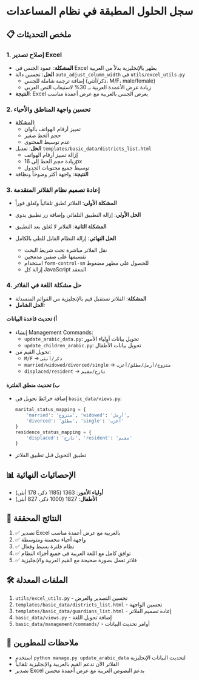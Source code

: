 # سجل الحلول المطبقة في نظام المساعدات

## 📋 ملخص التحديثات

### 1. إصلاح تصدير Excel
- **المشكلة**: عمود الجنس في Excel يظهر بالإنجليزية بدلاً من العربية
- **الحل**: تحسين دالة `auto_adjust_column_width` في `utils/excel_utils.py`
  - إضافة ترجمة شاملة للجنس (ذكر/أنثى، M/F، male/female)
  - زيادة عرض الأعمدة العربية بـ 30% لاستيعاب النص العربي
- **النتيجة**: Excel يعرض الجنس بالعربية مع عرض أعمدة مناسب

### 2. تحسين واجهة المناطق والأحياء
- **المشكلة**: 
  - تمييز أرقام الهواتف بألوان
  - حجم الخط صغير
  - عدم توسيط المحتوى
- **الحل**: تعديل `templates/basic_data/districts_list.html`
  - إزالة تمييز أرقام الهواتف
  - زيادة حجم الخط إلى 16px
  - توسيط جميع محتويات الجدول
- **النتيجة**: واجهة أكثر وضوحاً ونظافة

### 3. إعادة تصميم نظام الفلاتر المتقدمة
- **المشكلة الأولى**: الفلاتر تُطبق تلقائياً وتُغلق فوراً
- **الحل الأولي**: إزالة التطبيق التلقائي وإضافة زر تطبيق يدوي

- **المشكلة الثانية**: الفلاتر لا تُغلق بعد التطبيق
- **الحل النهائي**: إزالة النظام القابل للطي بالكامل
  - نقل الفلاتر مباشرة تحت شريط البحث
  - تقسيمها على صفين مدمجين
  - استخدام `form-control-sm` للحصول على مظهر مضغوط
  - إزالة كل JavaScript المعقد

### 4. حل مشكلة اللغة في الفلاتر
- **المشكلة**: الفلاتر تستقبل قيم بالإنجليزية من القوائم المنسدلة
- **الحل الشامل**:

#### أ) تحديث قاعدة البيانات
- إنشاء Management Commands:
  - `update_arabic_data.py`: تحويل بيانات أولياء الأمور
  - `update_children_arabic.py`: تحويل بيانات الأطفال
- تحويل القيم من:
  - `M/F` → `ذكر/أنثى`
  - `married/widowed/divorced/single` → `متزوج/أرمل/مطلق/أعزب`
  - `displaced/resident` → `نازح/مقيم`

#### ب) تحديث منطق الفلترة
- إضافة خرائط تحويل في `basic_data/views.py`:
  ```python
  marital_status_mapping = {
      'married': 'متزوج', 'widowed': 'أرمل', 
      'divorced': 'مطلق', 'single': 'أعزب'
  }
  residence_status_mapping = {
      'displaced': 'نازح', 'resident': 'مقيم'
  }
  ```
- تطبيق التحويل قبل تطبيق الفلاتر

## 📊 الإحصائيات النهائية
- **أولياء الأمور**: 1363 (1185 ذكر، 178 أنثى)
- **الأطفال**: 1827 (1000 ذكر، 827 أنثى)

## 🎯 النتائج المحققة
1. ✅ تصدير Excel بالعربية مع عرض أعمدة مناسب
2. ✅ واجهة أحياء محسنة ومتوسطة
3. ✅ نظام فلترة بسيط وفعال
4. ✅ توافق كامل مع اللغة العربية في جميع أجزاء النظام
5. ✅ فلاتر تعمل بصورة صحيحة مع القيم العربية والإنجليزية

## 🛠️ الملفات المعدلة
1. `utils/excel_utils.py` - تحسين التصدير والعرض
2. `templates/basic_data/districts_list.html` - تحسين الواجهة
3. `templates/basic_data/guardians_list.html` - إعادة تصميم الفلاتر
4. `basic_data/views.py` - إضافة تحويل اللغة
5. `basic_data/management/commands/` - أوامر تحديث البيانات

## 📝 ملاحظات للمطورين
- استخدم `python manage.py update_arabic_data` لتحديث البيانات الإنجليزية
- الفلاتر الآن تدعم القيم بالعربية والإنجليزية تلقائياً
- تصدير Excel يدعم النصوص العربية مع عرض أعمدة محسن 